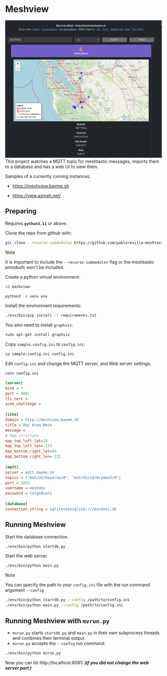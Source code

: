 # Meshview
![node](screenshots/nodeinfo.png)
This project watches a MQTT topic for meshtastic messages, imports them to a
database and has a web UI to view them.

Samples of a currently running instances:
 
- https://meshview.bayme.sh

- https://view.azmsh.net/


## Preparing

Requires **`python3.11`** or above.

Clone the repo from github with:
``` bash 
git clone --recurse-submodules https://github.com/pablorevilla-meshtastic/meshview.git
```
> [!NOTE]
> It is important to include the `--recurse-submodules` flag or the meshtastic protobufs won't be included.

Create a python virtual environment:
``` bash
cd meshview
```
``` bash
python3 -m venv env
```
Install the environment requirements:
``` bash
./env/bin/pip install -r requirements.txt
```
You also need to install `graphviz`:
``` bash
sudo apt-get install graphviz
```
Copy `sample.config.ini` to `config.ini`:
``` bash
cp sample.config.ini config.ini
```
 Edit `config.ini` and change the MQTT server, and Web server settings. 
 ```bash
 nano config.ini
 ``` 
```ini
[server]
bind = *
port = 8081
tls_cert = 
acme_challenge = 

[site]
domain = http://meshview.bayme.sh
title = Bay Area Mesh
message =
# Map structure
map_top_left_lat=39
map_top_left_lon=-123
map_bottom_right_lat=36
map_bottom_right_lon=-121

[mqtt]
server = mqtt.bayme.sh
topics = ["msh/US/bayarea/#", "msh/US/CA/mrymesh/#"] 
port = 1883
username = meshdev
password = large4cats

[database]
connection_string = sqlite+aiosqlite:///packets.db
```

## Running Meshview
Start the database connection.
``` bash
./env/bin/python startdb.py
```
Start the web server.
``` bash
./env/bin/python main.py
```
> [!NOTE]
> You can specify the path to your `config.ini` file with the run command argument `--config`
> ``` bash
>./env/bin/python startdb.py --config /path/to/config.ini
>./env/bin/python main.py --config /path/to/config.ini
>```
## Running Meshview with `mvrun.py`
- `mvrun.py` starts `startdb.py` and `main.py` in their own subprocess threads and combines their terminal output.
- `mvrun.py` accepts the `--config` run command.

``` bash
./env/bin/python mvrun.py
```

Now you can hit http://localhost:8081/ ***(if you did not change the web server port )***
